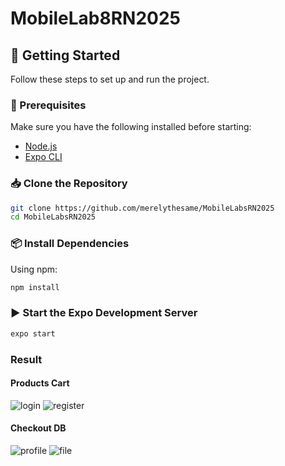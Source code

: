 # MobileLab8RN2025

## 🚀 Getting Started

Follow these steps to set up and run the project.

### 📌 Prerequisites

Make sure you have the following installed before starting:

- [Node.js](https://nodejs.org/)
- [Expo CLI](https://docs.expo.dev/get-started/installation/)

### 📥 Clone the Repository

```sh  
git clone https://github.com/merelythesame/MobileLabsRN2025  
cd MobileLabsRN2025  
```

### 📦 Install Dependencies

Using npm:
```sh
npm install
```

### ▶️ Start the Expo Development Server

```sh
expo start
```

### Result

#### Products    Cart

![login](screenshots/products.png) ![register](screenshots/cart.png)

#### Checkout     DB

![profile](screenshots/checkout.png) ![file](screenshots/orderHistory.png) 


